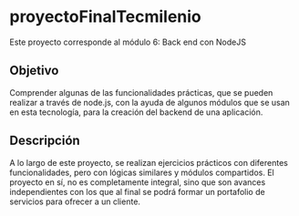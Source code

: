 # proyectoFinalTecmilenio
Este proyecto corresponde al módulo 6: Back end con NodeJS

## Objetivo
Comprender algunas de las funcionalidades prácticas, que se pueden realizar a través de
node.js, con la ayuda de algunos módulos que se usan en esta tecnología, para la creación
del backend de una aplicación.

## Descripción
A lo largo de este proyecto, se realizan ejercicios prácticos con diferentes funcionalidades, pero con lógicas similares y módulos compartidos. El proyecto en sí, no es completamente integral, sino que son avances independientes con los que al final se podrá formar un portafolio de servicios para ofrecer a un cliente.